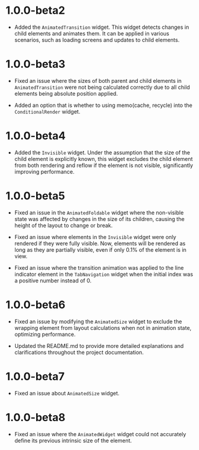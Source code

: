 # 1.0.0-beta2
- Added the `AnimatedTransition` widget. This widget detects changes in child elements and animates them. It can be applied in various scenarios, such as loading screens and updates to child elements.

# 1.0.0-beta3
- Fixed an issue where the sizes of both parent and child elements in `AnimatedTransition` were not being calculated correctly due to all child elements being absolute position applied.

- Added an option that is whether to using memo(cache, recycle) into the `ConditionalRender` widget.

# 1.0.0-beta4
- Added the `Invisible` widget. Under the assumption that the size of the child element is explicitly known, this widget excludes the child element from both rendering and reflow if the element is not visible, significantly improving performance.

# 1.0.0-beta5
- Fixed an issue in the `AnimatedFoldable` widget where the non-visible state was affected by changes in the size of its children, causing the height of the layout to change or break.

- Fixed an issue where elements in the `Invisible` widget were only rendered if they were fully visible. Now, elements will be rendered as long as they are partially visible, even if only 0.1% of the element is in view.

- Fixed an issue where the transition animation was applied to the line indicator element in the `TabNavigation` widget when the initial index was a positive number instead of 0.

# 1.0.0-beta6
- Fixed an issue by modifying the `AnimatedSize` widget to exclude the wrapping element from layout calculations when not in animation state, optimizing performance.

- Updated the README.md to provide more detailed explanations and clarifications throughout the project documentation.

# 1.0.0-beta7
- Fixed an issue about `AnimatedSize` widget.

# 1.0.0-beta8
- Fixed an issue where the `AnimatedWidget` widget could not accurately define its previous intrinsic size of the element.